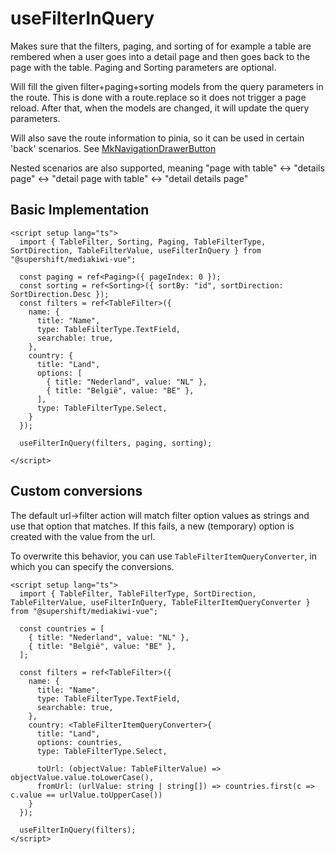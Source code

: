 # useFilterInQuery

Makes sure that the filters, paging, and sorting of for example a table are rembered when a user goes into a detail page and then goes back to the page with the table.
Paging and Sorting parameters are optional.

Will fill the given filter+paging+sorting models from the query parameters in the route. This is done with a route.replace so it does not trigger a page reload.
After that, when the models are changed, it will update the query parameters.

Will also save the route information to pinia, so it can be used in certain 'back' scenarios. See [MkNavigationDrawerButton](./MkNavigationDrawerButton.md)

Nested scenarios are also supported, meaning "page with table" <-> "details page" <-> "detail page with table" <-> "detail details page"

## Basic Implementation

```tsx
<script setup lang="ts">
  import { TableFilter, Sorting, Paging, TableFilterType, SortDirection, TableFilterValue, useFilterInQuery } from "@supershift/mediakiwi-vue";

  const paging = ref<Paging>({ pageIndex: 0 });
  const sorting = ref<Sorting>({ sortBy: "id", sortDirection: SortDirection.Desc });
  const filters = ref<TableFilter>({
    name: {
      title: "Name",
      type: TableFilterType.TextField,
      searchable: true,
    },
    country: {
      title: "Land",
      options: [
        { title: "Nederland", value: "NL" },
        { title: "België", value: "BE" },
      ],
      type: TableFilterType.Select,
    }
  });

  useFilterInQuery(filters, paging, sorting);

</script>
```

## Custom conversions

The default url->filter action will match filter option values as strings and use that option that matches. If this fails, a new (temporary) option is created with the value from the url.

To overwrite this behavior, you can use `TableFilterItemQueryConverter`, in which you can specify the conversions.

```tsx
<script setup lang="ts">
  import { TableFilter, TableFilterType, SortDirection, TableFilterValue, useFilterInQuery, TableFilterItemQueryConverter } from "@supershift/mediakiwi-vue";

  const countries = [
    { title: "Nederland", value: "NL" },
    { title: "België", value: "BE" },
  ];

  const filters = ref<TableFilter>({
    name: {
      title: "Name",
      type: TableFilterType.TextField,
      searchable: true,
    },
    country: <TableFilterItemQueryConverter>{
      title: "Land",
      options: countries,
      type: TableFilterType.Select,

      toUrl: (objectValue: TableFilterValue) => objectValue.value.toLowerCase(),
      fromUrl: (urlValue: string | string[]) => countries.first(c => c.value == urlValue.toUpperCase())
    }
  });

  useFilterInQuery(filters);
</script>
```
